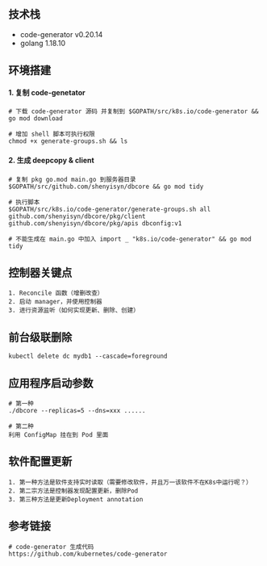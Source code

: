 ## 技术栈
- code-generator v0.20.14
- golang 1.18.10

## 环境搭建
#### 1. 复制 code-genetator
```shell
# 下载 code-generator 源码 并复制到 $GOPATH/src/k8s.io/code-generator && go mod download

# 增加 shell 脚本可执行权限
chmod +x generate-groups.sh && ls
```

#### 2. 生成 deepcopy & client
```shell
# 复制 pkg go.mod main.go 到服务器目录 $GOPATH/src/github.com/shenyisyn/dbcore && go mod tidy

# 执行脚本
$GOPATH/src/k8s.io/code-generator/generate-groups.sh all  github.com/shenyisyn/dbcore/pkg/client github.com/shenyisyn/dbcore/pkg/apis dbconfig:v1

# 不能生成在 main.go 中加入 import _ "k8s.io/code-generator" && go mod tidy
```

## 控制器关键点
```text
1. Reconcile 函数（增删改查）
2. 启动 manager，并使用控制器
3. 进行资源监听（如何实现更新、删除、创建）
```

## 前台级联删除
```shell
kubectl delete dc mydb1 --cascade=foreground
```

## 应用程序启动参数
```shell
# 第一种
./dbcore --replicas=5 --dns=xxx ......

# 第二种
利用 ConfigMap 挂在到 Pod 里面
```

## 软件配置更新
```text
1. 第一种方法是软件支持实时读取（需要修改软件，并且万一该软件不在K8s中运行呢？）
2. 第二宗方法是控制器发现配置更新，删除Pod
3. 第三种方法是更新Deployment annotation
```

## 参考链接
```shell
# code-generator 生成代码
https://github.com/kubernetes/code-generator
```
